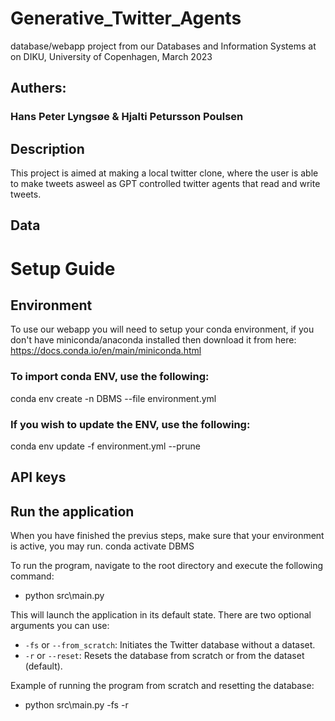 # Generative_Twitter_Agents
database/webapp project from our Databases and Information Systems at on DIKU, University of Copenhagen, March 2023
## Authers:
### Hans Peter Lyngsøe & Hjalti Petursson Poulsen

## Description
This project is aimed at making a local twitter clone, where the user is able to make tweets asweel as GPT controlled twitter agents that read and write tweets.

## Data

# Setup Guide

## Environment
To use our webapp you will need to setup your conda environment, if you don't have miniconda/anaconda installed then download it from here: https://docs.conda.io/en/main/miniconda.html

### To import conda ENV, use the following:
conda env create -n DBMS --file environment.yml

### If you wish to update the ENV, use the following:
conda env update -f environment.yml --prune

## API keys

## Run the application
When you have finished the previus steps, make sure that your environment is active, you may run.
conda activate DBMS

To run the program, navigate to the root directory and execute the following command:
- python src\main.py

This will launch the application in its default state. There are two optional arguments you can use:
- `-fs` or `--from_scratch`: Initiates the Twitter database without a dataset.
- `-r` or `--reset`: Resets the database from scratch or from the dataset (default).

Example of running the program from scratch and resetting the database:
- python src\main.py -fs -r
